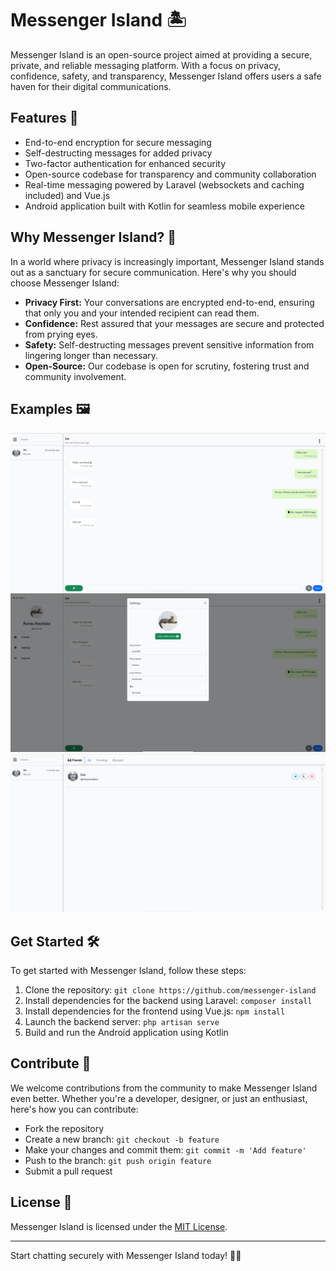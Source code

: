 # Messenger Island 🏝️

Messenger Island is an open-source project aimed at providing a secure, private, and reliable messaging platform. With a focus on privacy, confidence, safety, and transparency, Messenger Island offers users a safe haven for their digital communications.

## Features 🚀

- End-to-end encryption for secure messaging
- Self-destructing messages for added privacy
- Two-factor authentication for enhanced security
- Open-source codebase for transparency and community collaboration
- Real-time messaging powered by Laravel (websockets and caching included) and Vue.js
- Android application built with Kotlin for seamless mobile experience

## Why Messenger Island? 🤔

In a world where privacy is increasingly important, Messenger Island stands out as a sanctuary for secure communication. Here's why you should choose Messenger Island:

- **Privacy First:** Your conversations are encrypted end-to-end, ensuring that only you and your intended recipient can read them.
- **Confidence:** Rest assured that your messages are secure and protected from prying eyes.
- **Safety:** Self-destructing messages prevent sensitive information from lingering longer than necessary.
- **Open-Source:** Our codebase is open for scrutiny, fostering trust and community involvement.

## Examples 🖼
![alt text](https://github.com/Vi49/MessengerIsland/blob/main/exmpl1.png?raw=true)
![alt text](https://github.com/Vi49/MessengerIsland/blob/main/exmpl2.png?raw=true)
![alt text](https://github.com/Vi49/MessengerIsland/blob/main/exmpl3.png?raw=true)

## Get Started 🛠️

To get started with Messenger Island, follow these steps:

1. Clone the repository: `git clone https://github.com/messenger-island`
2. Install dependencies for the backend using Laravel: `composer install`
3. Install dependencies for the frontend using Vue.js: `npm install`
4. Launch the backend server: `php artisan serve`
5. Build and run the Android application using Kotlin

## Contribute 🤝

We welcome contributions from the community to make Messenger Island even better. Whether you're a developer, designer, or just an enthusiast, here's how you can contribute:

- Fork the repository
- Create a new branch: `git checkout -b feature`
- Make your changes and commit them: `git commit -m 'Add feature'`
- Push to the branch: `git push origin feature`
- Submit a pull request

## License 📝

Messenger Island is licensed under the [MIT License](LICENSE).

---

Start chatting securely with Messenger Island today! 📱💬
